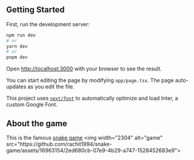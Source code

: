
## Getting Started

First, run the development server:

```bash
npm run dev
# or
yarn dev
# or
pnpm dev
```

Open [http://localhost:3000](http://localhost:3000) with your browser to see the result.

You can start editing the page by modifying `app/page.tsx`. The page auto-updates as you edit the file.

This project uses [`next/font`](https://nextjs.org/docs/basic-features/font-optimization) to automatically optimize and load Inter, a custom Google Font.

## About the game

This is the famous [snake game](https://en.wikipedia.org/wiki/Snake_(video_game_genre))
<img width="2304" alt="game" src="https://github.com/rachit1994/snake-game/assets/16963154/2ed680cb-07e9-4b29-a747-1528452683e9">
